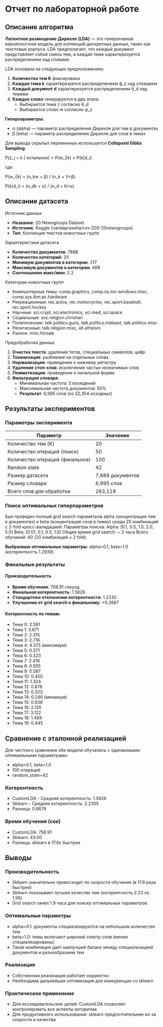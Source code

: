 # Отчет по лабораторной работе

## Описание алгоритма
**Латентное размещение Дирихле (LDA)** — это генеративная вероятностная модель для коллекций дискретных данных, таких как текстовые корпуса. LDA предполагает, что каждый документ представляет собой смесь тем, а каждая тема характеризуется распределением над словами.

LDA основана на следующих предположениях:

1. **Количество тем K** фиксировано
2. **Каждая тема k** характеризуется распределением ф_z над словарем
3. **Каждый документ d** характеризуется распределением θ_d над темами
4. **Каждое слово** генерируется в два этапа:
   - Выбирается тема z согласно θ_d
   - Выбирается слово w согласно φ_z

**Гиперпараметры:**
- α (alpha) — параметр распределения Дирихле для тем в документах
- β (beta) — параметр распределения Дирихле для слов в темах


Для вывода скрытых переменных используется **Collapsed Gibbs Sampling**:

P(z_i = k | остальное) ∝ P(w_i|k) × P(k|d_i)

где:

P(w_i|k) = (n_kw + β) / (n_k + V×β)

P(k|d_i) = (n_dk + α) / (n_d + K×α)

## Описание датасета
Источник данных
- **Название**: 20 Newsgroups Dataset
- **Источник**: Kaggle (nandaprasetia/csv-200-20newsgroups)
- **Тип**: Коллекция текстов новостных групп

Характеристики датасета
- **Количество документов**: 7888
- **Количество категорий**: 20
- **Минимум документов в категории**: 217
- **Максимум документов в категории**: 468
- **Соотношение макс/мин**: 2.2

Категории новостных групп
- Компьютерные темы: comp.graphics, comp.os.ms-windows.misc, comp.sys.ibm.pc.hardware
- Рекреационные: rec.autos, rec.motorcycles, rec.sport.baseball, rec.sport.hockey
- Научные: sci.crypt, sci.electronics, sci.med, sci.space
- Социальные: soc.religion.christian
- Политические: talk.politics.guns, talk.politics.mideast, talk.politics.misc
- Религиозные: talk.religion.misc, alt.atheism
- Разное: misc.forsale

Предобработка данных

1. **Очистка текста**: удаление тегов, специальных символов, цифр
2. **Токенизация**: разбиение на отдельные слова
3. **Нормализация**: приведение к нижнему регистру
4. **Удаление стоп-слов**: исключение частых незначимых слов
5. **Лемматизация**: приведение к начальной форме
6. **Фильтрация словаря**:
   - Минимальная частота: 5 вхождений
   - Максимальная частота документов: 50%
   - **Результат**: 6,995 слов (из 32,354 исходных)

## Результаты экспериментов

### Параметры эксперимента

| Параметр | Значение |
|----------|----------|
| Количество тем (K) | 20 |
| Количество итераций (поиск) | 50 |
| Количество итераций (финальное) | 100 |
| Random state | 42 |
| Размер датасета | 7,888 документов |
| Размер словаря | 6,995 слов |
| Всего слов для обработки | 263,119 |

### Поиск оптимальных гиперпараметров
Был проведен полный grid search параметров alpha (концентрация тем в документах) и beta (концентрация слов в темах) среди 20 комбинаций с 2-fold кросс-валидацией:
Параметры поиска:
Alpha: [0.1, 0.5, 1.0, 2.0, 5.0]
Beta: [0.01, 0.1, 0.5, 1.0]
Общее время grid search: ~ 2 часа
Всего обучений: 40 (20 комбинаций × 2 fold)

**Выбранные оптимальные параметры**: alpha=0.1, beta=1.0 (когерентность 1.2939)

### Финальные результаты

#### Производительность
- **Время обучения**: 758.91 секунд
- **Финальная когерентность**: 1.5626
- **Стандартное отклонение когерентности**: 1.2330
- **Улучшение от grid search к финальному**: +0.2687

#### Когерентность по темам:

- Тема 0: 2.591
- Тема 1: 3.671
- Тема 2: 2.315
- Тема 3: 2.716
- Тема 4: 4.375 (максимум)
- Тема 5: 0.371
- Тема 6: 0.323
- Тема 7: 2.418
- Тема 8: 0.555
- Тема 9: 0.587
- Тема 10: 0.450
- Тема 11: 1.324
- Тема 12: 0.878
- Тема 13: 0.323
- Тема 14: 0.246 (минимум)
- Тема 15: 0.939
- Тема 16: 2.135
- Тема 17: 3.122
- Тема 18: 1.469
- Тема 19: 0.445

## Сравнение с эталонной реализацией

Для честного сравнения обе модели обучались с одинаковыми оптимальными параметрами:
- alpha=0.1, beta=1.0
- 100 итераций
- random_state=42

### Когерентность
- CustomLDA - Средняя когерентность: 1.5626
- Sklearn - Средняя когерентность: 2.2305
- Разница: 0.6679

### Время обучения (сек)
- CustomLDA: 758.91
- Sklearn: 43.00     
- Разница: sklearn в 17.6x быстрее

## Выводы
### Производительность
- Sklearn значительно превосходит по скорости обучения (в 17.6 раза быстрее)
- Sklearn показывает лучшее качество тем (когерентность 2.23 vs 1.56)
- Grid search занял 1.9 часа для поиска оптимальных параметров

### Оптимальные параметры
- alpha=0.1: документы специализируются на небольшом количестве тем
- beta=1.0: темы включают широкий спектр слов (менее специализированы)
- Такая комбинация дает наилучший баланс между специализацией документов и разнообразием тем

### Реализация
- Собственная реализация работает корректно
- Необходима дальнейшая оптимизация для конкуренции со sklearn

### Практическое применение
- Для исследовательских целей: CustomLDA позволяет контролировать все аспекты алгоритма
- Для продуктивного использования: sklearn предпочтительнее из-за скорости и качества